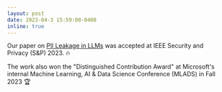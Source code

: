 ```yaml
---
layout: post
date: 2023-04-3 15:59:00-0400
inline: true
---
```


Our paper on <a href="https://arxiv.org/abs/2302.00539">PII Leakage in LLMs</a> was accepted at IEEE Security and Privacy (S&P) 2023. :fire:

The work also won the "Distinguished Contribution Award" at Microsoft's internal Machine Learning, AI & Data Science Conference (MLADS)  in Fall 2023 🏆 
